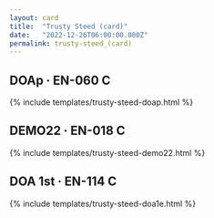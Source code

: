 ```yaml
---
layout: card
title:  "Trusty Steed (card)"
date:   "2022-12-26T06:00:00.000Z"
permalink: trusty-steed_(card)
---
```


## DOAp &middot; EN-060 C

{% include templates/trusty-steed-doap.html %}


## DEMO22 &middot; EN-018 C

{% include templates/trusty-steed-demo22.html %}


## DOA 1st &middot; EN-114 C

{% include templates/trusty-steed-doa1e.html %}
